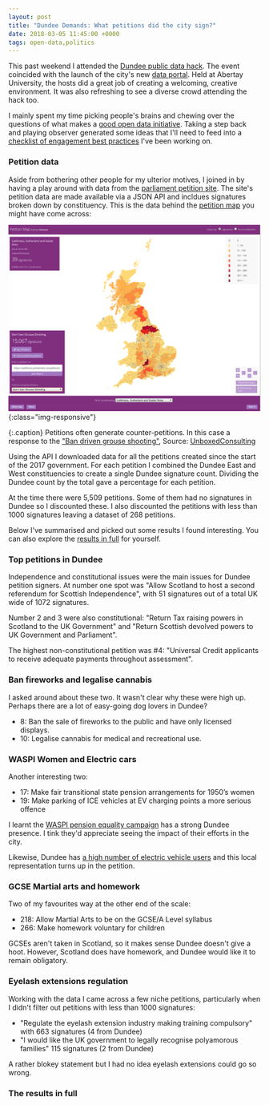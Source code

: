 ```yaml
---
layout: post
title: "Dundee Demands: What petitions did the city sign?"
date: 2018-03-05 11:45:00 +0000
tags: open-data,politics
---
```


This past weekend I attended the [Dundee public data hack](https://www.wittin.co.uk/index.php/dundee-public-data-hack/). The event coincided with the launch of the city's new [data portal](https://data.dundeecity.gov.uk/). Held at Abertay University, the hosts did a great job of creating a welcoming, creative environment. It was also refreshing to see a diverse crowd attending the hack too.

I mainly spent my time picking people's brains and chewing over the questions of what makes a [good open data initiative](http://localhost:4000/2018/03/05/achieving-engagement-and-impact-with-open-data.html). Taking a step back and playing observer generated some ideas that I'll need to feed into a [checklist of engagement best practices](https://github.com/digitalWestie/open-engagement/blob/master/OE-BEST-PRACTICE.md) I've been working on.

### Petition data

Aside from bothering other people for my ulterior motives, I joined in by having a play around with data from the [parliament petition site](https://petition.parliament.uk/petitions?state=open). The site's petition data are made available via a JSON API and incldues signatures broken down by constituency. This is the data behind the [petition map](https://petitionmap.unboxedconsulting.com) you might have come across:

![Petition signatures mapped across the UK](/assets/images/petition-map.png){:class="img-responsive"}

{:.caption}
Petitions often generate counter-petitions. In this case a response to the ["Ban driven grouse shooting"](https://petition.parliament.uk/petitions/201443), Source: [UnboxedConsulting](https://petitionmap.unboxedconsulting.com)

Using the API I downloaded data for all the petitions created since the start of the 2017 government. For each petition I combined the Dundee East and West constituencies to create a single Dundee signature count. Dividing the Dundee count by the total gave a percentage for each petition. 

At the time there were 5,509 petitions. Some of them had no signatures in Dundee so I discounted these. I also discounted the petitions with less than 1000 signatures leaving a dataset of 268 petitions.

Below I've summarised and picked out some results I found interesting. You can also explore the [results in full](#the-results-in-full) for yourself. 


### Top petitions in Dundee

Independence and constitutional issues were the main issues for Dundee petition signers. At number one spot was "Allow Scotland to host a second referendum for Scottish Independence", with 51 signatures out of a total UK wide of 1072 signatures.

Number 2 and 3 were also constitutional: "Return Tax raising powers in Scotland to the UK Government" and "Return Scottish devolved powers to UK Government and Parliament".

The highest non-constitutional petition was #4: "Universal Credit applicants to receive adequate payments throughout assessment".

### Ban fireworks and legalise cannabis

I asked around about these two. It wasn't clear why these were high up. Perhaps there are a lot of easy-going dog lovers in Dundee? 

- 8: Ban the sale of fireworks to the public and have only licensed displays.
- 10: Legalise cannabis for medical and recreational use.

### WASPI Women and Electric cars

Another interesting two:

- 17: Make fair transitional state pension arrangements for 1950’s women
- 19: Make parking of ICE vehicles at EV charging points a more serious offence

I learnt the [WASPI pension equality campaign](https://en.wikipedia.org/wiki/Women_Against_State_Pension_Inequality) has a strong Dundee presence. I tink they'd appreciate seeing the impact of their efforts in the city.  

Likewise, Dundee has [a high number of electric vehicle users](http://www.bbc.co.uk/news/av/uk-scotland-39185122/dundee-leads-electric-car-revolution) and this local representation turns up in the petition.

### GCSE Martial arts and homework

Two of my favourites way at the other end of the scale:

- 218: Allow Martial Arts to be on the GCSE/A Level syllabus
- 266: Make homework voluntary for children

GCSEs aren't taken in Scotland, so it makes sense Dundee doesn't give a hoot. However, Scotland does have homework, and Dundee would like it to remain obligatory.

### Eyelash extensions regulation

Working with the data I came across a few niche petitions, particularly when I didn't filter out petitions with less than 1000 signatures:

- "Regulate the eyelash extension industry making training compulsory" with 663 signatures (4 from Dundee)
- "I would like the UK government to legally recognise polyamorous families" 115 signatures (2 from Dundee)

A rather blokey statement but I had no idea eyelash extensions could go so wrong.


### The results in full

<script src="https://gist.github.com/digitalWestie/774707a6f2e2ea5336186368dc5fbed6.js"></script>